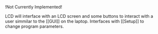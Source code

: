 !Not Currently Implemented!

LCD will interface with an LCD screen and some buttons to interact with a user simmilar to the [[GUI]] on the laptop.
Interfaces with [[Setup]] to change program parameters.